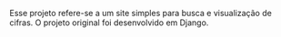 Esse projeto refere-se a um site simples para busca e visualização de cifras. O projeto original foi desenvolvido em Django.
